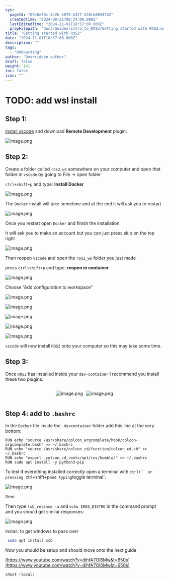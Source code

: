 ```yaml
---
sys:
  pageId: "89e0a78c-4e2b-4070-b327-d28cb0694742"
  createdTime: "2024-08-21T00:24:00.000Z"
  lastEditedTime: "2024-11-01T18:57:00.000Z"
  propFilepath: "docs/Guides/intro_to_ROS2/Getting started with ROS2.md"
title: "Getting started with ROS2"
date: "2024-11-01T18:57:00.000Z"
description: ""
tags:
  - "Onboarding"
author: "Overridden author"
draft: false
weight: 141
toc: false
icon: ""
---
```


# TODO: add wsl install

## Step 1:

[Install vscode](https://code.visualstudio.com/download) and download **Remote Development** plugin:

![image.png](https://prod-files-secure.s3.us-west-2.amazonaws.com/d518164a-d88e-44d1-a4ee-3adb3bd8bce0/efb52993-1881-4a40-b95e-6f020334f022/image.png?X-Amz-Algorithm=AWS4-HMAC-SHA256&X-Amz-Content-Sha256=UNSIGNED-PAYLOAD&X-Amz-Credential=ASIAZI2LB4663LJELJED%2F20250212%2Fus-west-2%2Fs3%2Faws4_request&X-Amz-Date=20250212T050829Z&X-Amz-Expires=3600&X-Amz-Security-Token=IQoJb3JpZ2luX2VjEMn%2F%2F%2F%2F%2F%2F%2F%2F%2F%2FwEaCXVzLXdlc3QtMiJGMEQCIH5moQCq0TgXd%2FFXtpTBFo9MHaMxD6KU41%2Fj%2BHy%2FvzKtAiBbrBFo7ewUyxJ5xMCDr0CK1JncKgh%2F5s0JBAnthh5SdCqIBAji%2F%2F%2F%2F%2F%2F%2F%2F%2F%2F8BEAAaDDYzNzQyMzE4MzgwNSIMZiUgQZ6kSnQjQU7WKtwD1157VMSn7SEeXNS9QuMgZbqk5X46ikkacmi15Fy4SWecHUCB1vcIEFS0on%2BNBJWOJemqVwznKLx4vFhiDst%2FOFafeWIzeEPxM50j%2BL2btFWWE9gsRfaDxwCPBgsojUstVQx9C0IJpVB9BaI07TVnCaYaKZgQLnB48Mu9TPBMeh7kF6y54OEqz06a1%2Fnoi0FZMqKmeiv8rFJTrIGe9FGGvQs2nBBu7kSWsZ2S%2BFpibo1Fx2KN1yEVWXqY4oRK5twEKLp15I1MxDSID4n9RbScW9lX9FoKtMywiC0Slf0JfgDUfcE7GAlVsfDBpBqEnOFL%2BHDunsOC7ICqPsI6G3PIzKn05y0SVKqg%2BEn8ghS2%2F0DS1CFvMhPjdCvqvIaStA%2BX6OrdP%2FiU8DPUBn8gHKJBnWGqX8KTbQlbLhxZEniEyv6QJesdyBJOBcRpU3lVXYNgO2lcEA34bHh3x0YFcmVcQ%2Be3XEEfapCZsPhOBq5Q7e3BYZPeEMiStii87IxVdti6aJ0DiI%2B4v9X2rhGNNTT4aI3PQm%2BK8qziUE8o2zT9EsrF74ZpTucpMvIJXnpH%2B6y9aGF4S5zSgQbXJiP%2B0pscdimU7zJQL7WYTqTUx6rNpeUn9VACmjq3DWgQyb4wk%2BuvvQY6pgEz2AysVW9n3wwAPkLlLW2CiF8nIzn49pMX2rYtFW%2FHmb3YShnyOFfA3PMdFUFoDHHNwuR3aMGJ9Rwv50iZEwc7HOHTYXaTmyD7NPLb4bw4pH4Dg9aBFbR9bKyiDOUkmC8nH1rvzuaucY52Bjnv3abAt0pTCM927J41wdKtAkL%2B7%2FT8PUiMO%2BnYd374qhqHXgKtTcynY7o1sblLBoN2aIZNb81Ey57q&X-Amz-Signature=f8ddaefb803d52b10af1096600616a9afa35d9ee8677c50a40d0a48babc0becf&X-Amz-SignedHeaders=host&x-id=GetObject)

## Step 2:

Create a folder called `ros2_ws` somewhere on your computer and open that folder in `vscode` by going to File → open folder 

`ctrl+shift+p` and type: **Install Docker**

![image.png](https://prod-files-secure.s3.us-west-2.amazonaws.com/d518164a-d88e-44d1-a4ee-3adb3bd8bce0/2269dc0e-1cd5-47ff-bceb-c04ad9b2eab0/image.png?X-Amz-Algorithm=AWS4-HMAC-SHA256&X-Amz-Content-Sha256=UNSIGNED-PAYLOAD&X-Amz-Credential=ASIAZI2LB4663LJELJED%2F20250212%2Fus-west-2%2Fs3%2Faws4_request&X-Amz-Date=20250212T050829Z&X-Amz-Expires=3600&X-Amz-Security-Token=IQoJb3JpZ2luX2VjEMn%2F%2F%2F%2F%2F%2F%2F%2F%2F%2FwEaCXVzLXdlc3QtMiJGMEQCIH5moQCq0TgXd%2FFXtpTBFo9MHaMxD6KU41%2Fj%2BHy%2FvzKtAiBbrBFo7ewUyxJ5xMCDr0CK1JncKgh%2F5s0JBAnthh5SdCqIBAji%2F%2F%2F%2F%2F%2F%2F%2F%2F%2F8BEAAaDDYzNzQyMzE4MzgwNSIMZiUgQZ6kSnQjQU7WKtwD1157VMSn7SEeXNS9QuMgZbqk5X46ikkacmi15Fy4SWecHUCB1vcIEFS0on%2BNBJWOJemqVwznKLx4vFhiDst%2FOFafeWIzeEPxM50j%2BL2btFWWE9gsRfaDxwCPBgsojUstVQx9C0IJpVB9BaI07TVnCaYaKZgQLnB48Mu9TPBMeh7kF6y54OEqz06a1%2Fnoi0FZMqKmeiv8rFJTrIGe9FGGvQs2nBBu7kSWsZ2S%2BFpibo1Fx2KN1yEVWXqY4oRK5twEKLp15I1MxDSID4n9RbScW9lX9FoKtMywiC0Slf0JfgDUfcE7GAlVsfDBpBqEnOFL%2BHDunsOC7ICqPsI6G3PIzKn05y0SVKqg%2BEn8ghS2%2F0DS1CFvMhPjdCvqvIaStA%2BX6OrdP%2FiU8DPUBn8gHKJBnWGqX8KTbQlbLhxZEniEyv6QJesdyBJOBcRpU3lVXYNgO2lcEA34bHh3x0YFcmVcQ%2Be3XEEfapCZsPhOBq5Q7e3BYZPeEMiStii87IxVdti6aJ0DiI%2B4v9X2rhGNNTT4aI3PQm%2BK8qziUE8o2zT9EsrF74ZpTucpMvIJXnpH%2B6y9aGF4S5zSgQbXJiP%2B0pscdimU7zJQL7WYTqTUx6rNpeUn9VACmjq3DWgQyb4wk%2BuvvQY6pgEz2AysVW9n3wwAPkLlLW2CiF8nIzn49pMX2rYtFW%2FHmb3YShnyOFfA3PMdFUFoDHHNwuR3aMGJ9Rwv50iZEwc7HOHTYXaTmyD7NPLb4bw4pH4Dg9aBFbR9bKyiDOUkmC8nH1rvzuaucY52Bjnv3abAt0pTCM927J41wdKtAkL%2B7%2FT8PUiMO%2BnYd374qhqHXgKtTcynY7o1sblLBoN2aIZNb81Ey57q&X-Amz-Signature=112b4c6d02c2c2c83c42302aa392ee91a1a2c4091fef7aa714c7bb547c0941d3&X-Amz-SignedHeaders=host&x-id=GetObject)

The `Docker` install will take sometime and at the end it will ask you to restart

![image.png](https://prod-files-secure.s3.us-west-2.amazonaws.com/d518164a-d88e-44d1-a4ee-3adb3bd8bce0/ed233f78-be33-4b1f-b89c-9c346c0e961e/image.png?X-Amz-Algorithm=AWS4-HMAC-SHA256&X-Amz-Content-Sha256=UNSIGNED-PAYLOAD&X-Amz-Credential=ASIAZI2LB4663LJELJED%2F20250212%2Fus-west-2%2Fs3%2Faws4_request&X-Amz-Date=20250212T050829Z&X-Amz-Expires=3600&X-Amz-Security-Token=IQoJb3JpZ2luX2VjEMn%2F%2F%2F%2F%2F%2F%2F%2F%2F%2FwEaCXVzLXdlc3QtMiJGMEQCIH5moQCq0TgXd%2FFXtpTBFo9MHaMxD6KU41%2Fj%2BHy%2FvzKtAiBbrBFo7ewUyxJ5xMCDr0CK1JncKgh%2F5s0JBAnthh5SdCqIBAji%2F%2F%2F%2F%2F%2F%2F%2F%2F%2F8BEAAaDDYzNzQyMzE4MzgwNSIMZiUgQZ6kSnQjQU7WKtwD1157VMSn7SEeXNS9QuMgZbqk5X46ikkacmi15Fy4SWecHUCB1vcIEFS0on%2BNBJWOJemqVwznKLx4vFhiDst%2FOFafeWIzeEPxM50j%2BL2btFWWE9gsRfaDxwCPBgsojUstVQx9C0IJpVB9BaI07TVnCaYaKZgQLnB48Mu9TPBMeh7kF6y54OEqz06a1%2Fnoi0FZMqKmeiv8rFJTrIGe9FGGvQs2nBBu7kSWsZ2S%2BFpibo1Fx2KN1yEVWXqY4oRK5twEKLp15I1MxDSID4n9RbScW9lX9FoKtMywiC0Slf0JfgDUfcE7GAlVsfDBpBqEnOFL%2BHDunsOC7ICqPsI6G3PIzKn05y0SVKqg%2BEn8ghS2%2F0DS1CFvMhPjdCvqvIaStA%2BX6OrdP%2FiU8DPUBn8gHKJBnWGqX8KTbQlbLhxZEniEyv6QJesdyBJOBcRpU3lVXYNgO2lcEA34bHh3x0YFcmVcQ%2Be3XEEfapCZsPhOBq5Q7e3BYZPeEMiStii87IxVdti6aJ0DiI%2B4v9X2rhGNNTT4aI3PQm%2BK8qziUE8o2zT9EsrF74ZpTucpMvIJXnpH%2B6y9aGF4S5zSgQbXJiP%2B0pscdimU7zJQL7WYTqTUx6rNpeUn9VACmjq3DWgQyb4wk%2BuvvQY6pgEz2AysVW9n3wwAPkLlLW2CiF8nIzn49pMX2rYtFW%2FHmb3YShnyOFfA3PMdFUFoDHHNwuR3aMGJ9Rwv50iZEwc7HOHTYXaTmyD7NPLb4bw4pH4Dg9aBFbR9bKyiDOUkmC8nH1rvzuaucY52Bjnv3abAt0pTCM927J41wdKtAkL%2B7%2FT8PUiMO%2BnYd374qhqHXgKtTcynY7o1sblLBoN2aIZNb81Ey57q&X-Amz-Signature=aa7165eb3487a94db275ba3204d22dde31fa784c8ad8a678180537e3516064cf&X-Amz-SignedHeaders=host&x-id=GetObject)

Once you restart open `Docker` and finish the installation

It will ask you to make an account but you can just press skip on the top right

![image.png](https://prod-files-secure.s3.us-west-2.amazonaws.com/d518164a-d88e-44d1-a4ee-3adb3bd8bce0/21010ad9-1659-4fd9-9f59-9932a09b2a3d/image.png?X-Amz-Algorithm=AWS4-HMAC-SHA256&X-Amz-Content-Sha256=UNSIGNED-PAYLOAD&X-Amz-Credential=ASIAZI2LB4663LJELJED%2F20250212%2Fus-west-2%2Fs3%2Faws4_request&X-Amz-Date=20250212T050829Z&X-Amz-Expires=3600&X-Amz-Security-Token=IQoJb3JpZ2luX2VjEMn%2F%2F%2F%2F%2F%2F%2F%2F%2F%2FwEaCXVzLXdlc3QtMiJGMEQCIH5moQCq0TgXd%2FFXtpTBFo9MHaMxD6KU41%2Fj%2BHy%2FvzKtAiBbrBFo7ewUyxJ5xMCDr0CK1JncKgh%2F5s0JBAnthh5SdCqIBAji%2F%2F%2F%2F%2F%2F%2F%2F%2F%2F8BEAAaDDYzNzQyMzE4MzgwNSIMZiUgQZ6kSnQjQU7WKtwD1157VMSn7SEeXNS9QuMgZbqk5X46ikkacmi15Fy4SWecHUCB1vcIEFS0on%2BNBJWOJemqVwznKLx4vFhiDst%2FOFafeWIzeEPxM50j%2BL2btFWWE9gsRfaDxwCPBgsojUstVQx9C0IJpVB9BaI07TVnCaYaKZgQLnB48Mu9TPBMeh7kF6y54OEqz06a1%2Fnoi0FZMqKmeiv8rFJTrIGe9FGGvQs2nBBu7kSWsZ2S%2BFpibo1Fx2KN1yEVWXqY4oRK5twEKLp15I1MxDSID4n9RbScW9lX9FoKtMywiC0Slf0JfgDUfcE7GAlVsfDBpBqEnOFL%2BHDunsOC7ICqPsI6G3PIzKn05y0SVKqg%2BEn8ghS2%2F0DS1CFvMhPjdCvqvIaStA%2BX6OrdP%2FiU8DPUBn8gHKJBnWGqX8KTbQlbLhxZEniEyv6QJesdyBJOBcRpU3lVXYNgO2lcEA34bHh3x0YFcmVcQ%2Be3XEEfapCZsPhOBq5Q7e3BYZPeEMiStii87IxVdti6aJ0DiI%2B4v9X2rhGNNTT4aI3PQm%2BK8qziUE8o2zT9EsrF74ZpTucpMvIJXnpH%2B6y9aGF4S5zSgQbXJiP%2B0pscdimU7zJQL7WYTqTUx6rNpeUn9VACmjq3DWgQyb4wk%2BuvvQY6pgEz2AysVW9n3wwAPkLlLW2CiF8nIzn49pMX2rYtFW%2FHmb3YShnyOFfA3PMdFUFoDHHNwuR3aMGJ9Rwv50iZEwc7HOHTYXaTmyD7NPLb4bw4pH4Dg9aBFbR9bKyiDOUkmC8nH1rvzuaucY52Bjnv3abAt0pTCM927J41wdKtAkL%2B7%2FT8PUiMO%2BnYd374qhqHXgKtTcynY7o1sblLBoN2aIZNb81Ey57q&X-Amz-Signature=4382bec980bc8a46146ec55a0077e70e49ef7d24bd6527d27953adbca0c737a6&X-Amz-SignedHeaders=host&x-id=GetObject)

Then reopen `vscode` and open the `ros2_ws` folder you just made

press `ctrl+shift+p` and type: **reopen in container**

![image.png](https://prod-files-secure.s3.us-west-2.amazonaws.com/d518164a-d88e-44d1-a4ee-3adb3bd8bce0/4e93b8c2-41ad-488c-8095-c74205196118/image.png?X-Amz-Algorithm=AWS4-HMAC-SHA256&X-Amz-Content-Sha256=UNSIGNED-PAYLOAD&X-Amz-Credential=ASIAZI2LB4663LJELJED%2F20250212%2Fus-west-2%2Fs3%2Faws4_request&X-Amz-Date=20250212T050829Z&X-Amz-Expires=3600&X-Amz-Security-Token=IQoJb3JpZ2luX2VjEMn%2F%2F%2F%2F%2F%2F%2F%2F%2F%2FwEaCXVzLXdlc3QtMiJGMEQCIH5moQCq0TgXd%2FFXtpTBFo9MHaMxD6KU41%2Fj%2BHy%2FvzKtAiBbrBFo7ewUyxJ5xMCDr0CK1JncKgh%2F5s0JBAnthh5SdCqIBAji%2F%2F%2F%2F%2F%2F%2F%2F%2F%2F8BEAAaDDYzNzQyMzE4MzgwNSIMZiUgQZ6kSnQjQU7WKtwD1157VMSn7SEeXNS9QuMgZbqk5X46ikkacmi15Fy4SWecHUCB1vcIEFS0on%2BNBJWOJemqVwznKLx4vFhiDst%2FOFafeWIzeEPxM50j%2BL2btFWWE9gsRfaDxwCPBgsojUstVQx9C0IJpVB9BaI07TVnCaYaKZgQLnB48Mu9TPBMeh7kF6y54OEqz06a1%2Fnoi0FZMqKmeiv8rFJTrIGe9FGGvQs2nBBu7kSWsZ2S%2BFpibo1Fx2KN1yEVWXqY4oRK5twEKLp15I1MxDSID4n9RbScW9lX9FoKtMywiC0Slf0JfgDUfcE7GAlVsfDBpBqEnOFL%2BHDunsOC7ICqPsI6G3PIzKn05y0SVKqg%2BEn8ghS2%2F0DS1CFvMhPjdCvqvIaStA%2BX6OrdP%2FiU8DPUBn8gHKJBnWGqX8KTbQlbLhxZEniEyv6QJesdyBJOBcRpU3lVXYNgO2lcEA34bHh3x0YFcmVcQ%2Be3XEEfapCZsPhOBq5Q7e3BYZPeEMiStii87IxVdti6aJ0DiI%2B4v9X2rhGNNTT4aI3PQm%2BK8qziUE8o2zT9EsrF74ZpTucpMvIJXnpH%2B6y9aGF4S5zSgQbXJiP%2B0pscdimU7zJQL7WYTqTUx6rNpeUn9VACmjq3DWgQyb4wk%2BuvvQY6pgEz2AysVW9n3wwAPkLlLW2CiF8nIzn49pMX2rYtFW%2FHmb3YShnyOFfA3PMdFUFoDHHNwuR3aMGJ9Rwv50iZEwc7HOHTYXaTmyD7NPLb4bw4pH4Dg9aBFbR9bKyiDOUkmC8nH1rvzuaucY52Bjnv3abAt0pTCM927J41wdKtAkL%2B7%2FT8PUiMO%2BnYd374qhqHXgKtTcynY7o1sblLBoN2aIZNb81Ey57q&X-Amz-Signature=577aafb17718ccff6bf27f5fc782e150ca7b523a0a2dacd14eb9e14b0a3e982c&X-Amz-SignedHeaders=host&x-id=GetObject)

Choose “Add configuration to workspace”

![image.png](https://prod-files-secure.s3.us-west-2.amazonaws.com/d518164a-d88e-44d1-a4ee-3adb3bd8bce0/9560b282-5060-4989-ba37-97e7b2c22476/image.png?X-Amz-Algorithm=AWS4-HMAC-SHA256&X-Amz-Content-Sha256=UNSIGNED-PAYLOAD&X-Amz-Credential=ASIAZI2LB4663LJELJED%2F20250212%2Fus-west-2%2Fs3%2Faws4_request&X-Amz-Date=20250212T050829Z&X-Amz-Expires=3600&X-Amz-Security-Token=IQoJb3JpZ2luX2VjEMn%2F%2F%2F%2F%2F%2F%2F%2F%2F%2FwEaCXVzLXdlc3QtMiJGMEQCIH5moQCq0TgXd%2FFXtpTBFo9MHaMxD6KU41%2Fj%2BHy%2FvzKtAiBbrBFo7ewUyxJ5xMCDr0CK1JncKgh%2F5s0JBAnthh5SdCqIBAji%2F%2F%2F%2F%2F%2F%2F%2F%2F%2F8BEAAaDDYzNzQyMzE4MzgwNSIMZiUgQZ6kSnQjQU7WKtwD1157VMSn7SEeXNS9QuMgZbqk5X46ikkacmi15Fy4SWecHUCB1vcIEFS0on%2BNBJWOJemqVwznKLx4vFhiDst%2FOFafeWIzeEPxM50j%2BL2btFWWE9gsRfaDxwCPBgsojUstVQx9C0IJpVB9BaI07TVnCaYaKZgQLnB48Mu9TPBMeh7kF6y54OEqz06a1%2Fnoi0FZMqKmeiv8rFJTrIGe9FGGvQs2nBBu7kSWsZ2S%2BFpibo1Fx2KN1yEVWXqY4oRK5twEKLp15I1MxDSID4n9RbScW9lX9FoKtMywiC0Slf0JfgDUfcE7GAlVsfDBpBqEnOFL%2BHDunsOC7ICqPsI6G3PIzKn05y0SVKqg%2BEn8ghS2%2F0DS1CFvMhPjdCvqvIaStA%2BX6OrdP%2FiU8DPUBn8gHKJBnWGqX8KTbQlbLhxZEniEyv6QJesdyBJOBcRpU3lVXYNgO2lcEA34bHh3x0YFcmVcQ%2Be3XEEfapCZsPhOBq5Q7e3BYZPeEMiStii87IxVdti6aJ0DiI%2B4v9X2rhGNNTT4aI3PQm%2BK8qziUE8o2zT9EsrF74ZpTucpMvIJXnpH%2B6y9aGF4S5zSgQbXJiP%2B0pscdimU7zJQL7WYTqTUx6rNpeUn9VACmjq3DWgQyb4wk%2BuvvQY6pgEz2AysVW9n3wwAPkLlLW2CiF8nIzn49pMX2rYtFW%2FHmb3YShnyOFfA3PMdFUFoDHHNwuR3aMGJ9Rwv50iZEwc7HOHTYXaTmyD7NPLb4bw4pH4Dg9aBFbR9bKyiDOUkmC8nH1rvzuaucY52Bjnv3abAt0pTCM927J41wdKtAkL%2B7%2FT8PUiMO%2BnYd374qhqHXgKtTcynY7o1sblLBoN2aIZNb81Ey57q&X-Amz-Signature=39a6ed90259c282bb77f39aa0aa4d5cf7b1dbeed56799db5d0f08ee9563fcc97&X-Amz-SignedHeaders=host&x-id=GetObject)

![image.png](https://prod-files-secure.s3.us-west-2.amazonaws.com/d518164a-d88e-44d1-a4ee-3adb3bd8bce0/2ee63f81-886b-48e8-a553-dc6e5eac99e4/image.png?X-Amz-Algorithm=AWS4-HMAC-SHA256&X-Amz-Content-Sha256=UNSIGNED-PAYLOAD&X-Amz-Credential=ASIAZI2LB4663LJELJED%2F20250212%2Fus-west-2%2Fs3%2Faws4_request&X-Amz-Date=20250212T050829Z&X-Amz-Expires=3600&X-Amz-Security-Token=IQoJb3JpZ2luX2VjEMn%2F%2F%2F%2F%2F%2F%2F%2F%2F%2FwEaCXVzLXdlc3QtMiJGMEQCIH5moQCq0TgXd%2FFXtpTBFo9MHaMxD6KU41%2Fj%2BHy%2FvzKtAiBbrBFo7ewUyxJ5xMCDr0CK1JncKgh%2F5s0JBAnthh5SdCqIBAji%2F%2F%2F%2F%2F%2F%2F%2F%2F%2F8BEAAaDDYzNzQyMzE4MzgwNSIMZiUgQZ6kSnQjQU7WKtwD1157VMSn7SEeXNS9QuMgZbqk5X46ikkacmi15Fy4SWecHUCB1vcIEFS0on%2BNBJWOJemqVwznKLx4vFhiDst%2FOFafeWIzeEPxM50j%2BL2btFWWE9gsRfaDxwCPBgsojUstVQx9C0IJpVB9BaI07TVnCaYaKZgQLnB48Mu9TPBMeh7kF6y54OEqz06a1%2Fnoi0FZMqKmeiv8rFJTrIGe9FGGvQs2nBBu7kSWsZ2S%2BFpibo1Fx2KN1yEVWXqY4oRK5twEKLp15I1MxDSID4n9RbScW9lX9FoKtMywiC0Slf0JfgDUfcE7GAlVsfDBpBqEnOFL%2BHDunsOC7ICqPsI6G3PIzKn05y0SVKqg%2BEn8ghS2%2F0DS1CFvMhPjdCvqvIaStA%2BX6OrdP%2FiU8DPUBn8gHKJBnWGqX8KTbQlbLhxZEniEyv6QJesdyBJOBcRpU3lVXYNgO2lcEA34bHh3x0YFcmVcQ%2Be3XEEfapCZsPhOBq5Q7e3BYZPeEMiStii87IxVdti6aJ0DiI%2B4v9X2rhGNNTT4aI3PQm%2BK8qziUE8o2zT9EsrF74ZpTucpMvIJXnpH%2B6y9aGF4S5zSgQbXJiP%2B0pscdimU7zJQL7WYTqTUx6rNpeUn9VACmjq3DWgQyb4wk%2BuvvQY6pgEz2AysVW9n3wwAPkLlLW2CiF8nIzn49pMX2rYtFW%2FHmb3YShnyOFfA3PMdFUFoDHHNwuR3aMGJ9Rwv50iZEwc7HOHTYXaTmyD7NPLb4bw4pH4Dg9aBFbR9bKyiDOUkmC8nH1rvzuaucY52Bjnv3abAt0pTCM927J41wdKtAkL%2B7%2FT8PUiMO%2BnYd374qhqHXgKtTcynY7o1sblLBoN2aIZNb81Ey57q&X-Amz-Signature=5fc03f199a6b2c7e2826e1ca5eddc38f0a3e7f88d29aab4140fcd2d51814fab8&X-Amz-SignedHeaders=host&x-id=GetObject)

![image.png](https://prod-files-secure.s3.us-west-2.amazonaws.com/d518164a-d88e-44d1-a4ee-3adb3bd8bce0/ae1580b2-b048-407e-aed9-b584224a7a04/image.png?X-Amz-Algorithm=AWS4-HMAC-SHA256&X-Amz-Content-Sha256=UNSIGNED-PAYLOAD&X-Amz-Credential=ASIAZI2LB4663LJELJED%2F20250212%2Fus-west-2%2Fs3%2Faws4_request&X-Amz-Date=20250212T050829Z&X-Amz-Expires=3600&X-Amz-Security-Token=IQoJb3JpZ2luX2VjEMn%2F%2F%2F%2F%2F%2F%2F%2F%2F%2FwEaCXVzLXdlc3QtMiJGMEQCIH5moQCq0TgXd%2FFXtpTBFo9MHaMxD6KU41%2Fj%2BHy%2FvzKtAiBbrBFo7ewUyxJ5xMCDr0CK1JncKgh%2F5s0JBAnthh5SdCqIBAji%2F%2F%2F%2F%2F%2F%2F%2F%2F%2F8BEAAaDDYzNzQyMzE4MzgwNSIMZiUgQZ6kSnQjQU7WKtwD1157VMSn7SEeXNS9QuMgZbqk5X46ikkacmi15Fy4SWecHUCB1vcIEFS0on%2BNBJWOJemqVwznKLx4vFhiDst%2FOFafeWIzeEPxM50j%2BL2btFWWE9gsRfaDxwCPBgsojUstVQx9C0IJpVB9BaI07TVnCaYaKZgQLnB48Mu9TPBMeh7kF6y54OEqz06a1%2Fnoi0FZMqKmeiv8rFJTrIGe9FGGvQs2nBBu7kSWsZ2S%2BFpibo1Fx2KN1yEVWXqY4oRK5twEKLp15I1MxDSID4n9RbScW9lX9FoKtMywiC0Slf0JfgDUfcE7GAlVsfDBpBqEnOFL%2BHDunsOC7ICqPsI6G3PIzKn05y0SVKqg%2BEn8ghS2%2F0DS1CFvMhPjdCvqvIaStA%2BX6OrdP%2FiU8DPUBn8gHKJBnWGqX8KTbQlbLhxZEniEyv6QJesdyBJOBcRpU3lVXYNgO2lcEA34bHh3x0YFcmVcQ%2Be3XEEfapCZsPhOBq5Q7e3BYZPeEMiStii87IxVdti6aJ0DiI%2B4v9X2rhGNNTT4aI3PQm%2BK8qziUE8o2zT9EsrF74ZpTucpMvIJXnpH%2B6y9aGF4S5zSgQbXJiP%2B0pscdimU7zJQL7WYTqTUx6rNpeUn9VACmjq3DWgQyb4wk%2BuvvQY6pgEz2AysVW9n3wwAPkLlLW2CiF8nIzn49pMX2rYtFW%2FHmb3YShnyOFfA3PMdFUFoDHHNwuR3aMGJ9Rwv50iZEwc7HOHTYXaTmyD7NPLb4bw4pH4Dg9aBFbR9bKyiDOUkmC8nH1rvzuaucY52Bjnv3abAt0pTCM927J41wdKtAkL%2B7%2FT8PUiMO%2BnYd374qhqHXgKtTcynY7o1sblLBoN2aIZNb81Ey57q&X-Amz-Signature=984798b92e853aa1e2b985bed2e4b31fca640a3deabae22ff8391882b409038e&X-Amz-SignedHeaders=host&x-id=GetObject)

![image.png](https://prod-files-secure.s3.us-west-2.amazonaws.com/d518164a-d88e-44d1-a4ee-3adb3bd8bce0/53255b28-f75e-430f-b9e3-c0ac8577e42b/image.png?X-Amz-Algorithm=AWS4-HMAC-SHA256&X-Amz-Content-Sha256=UNSIGNED-PAYLOAD&X-Amz-Credential=ASIAZI2LB4663LJELJED%2F20250212%2Fus-west-2%2Fs3%2Faws4_request&X-Amz-Date=20250212T050829Z&X-Amz-Expires=3600&X-Amz-Security-Token=IQoJb3JpZ2luX2VjEMn%2F%2F%2F%2F%2F%2F%2F%2F%2F%2FwEaCXVzLXdlc3QtMiJGMEQCIH5moQCq0TgXd%2FFXtpTBFo9MHaMxD6KU41%2Fj%2BHy%2FvzKtAiBbrBFo7ewUyxJ5xMCDr0CK1JncKgh%2F5s0JBAnthh5SdCqIBAji%2F%2F%2F%2F%2F%2F%2F%2F%2F%2F8BEAAaDDYzNzQyMzE4MzgwNSIMZiUgQZ6kSnQjQU7WKtwD1157VMSn7SEeXNS9QuMgZbqk5X46ikkacmi15Fy4SWecHUCB1vcIEFS0on%2BNBJWOJemqVwznKLx4vFhiDst%2FOFafeWIzeEPxM50j%2BL2btFWWE9gsRfaDxwCPBgsojUstVQx9C0IJpVB9BaI07TVnCaYaKZgQLnB48Mu9TPBMeh7kF6y54OEqz06a1%2Fnoi0FZMqKmeiv8rFJTrIGe9FGGvQs2nBBu7kSWsZ2S%2BFpibo1Fx2KN1yEVWXqY4oRK5twEKLp15I1MxDSID4n9RbScW9lX9FoKtMywiC0Slf0JfgDUfcE7GAlVsfDBpBqEnOFL%2BHDunsOC7ICqPsI6G3PIzKn05y0SVKqg%2BEn8ghS2%2F0DS1CFvMhPjdCvqvIaStA%2BX6OrdP%2FiU8DPUBn8gHKJBnWGqX8KTbQlbLhxZEniEyv6QJesdyBJOBcRpU3lVXYNgO2lcEA34bHh3x0YFcmVcQ%2Be3XEEfapCZsPhOBq5Q7e3BYZPeEMiStii87IxVdti6aJ0DiI%2B4v9X2rhGNNTT4aI3PQm%2BK8qziUE8o2zT9EsrF74ZpTucpMvIJXnpH%2B6y9aGF4S5zSgQbXJiP%2B0pscdimU7zJQL7WYTqTUx6rNpeUn9VACmjq3DWgQyb4wk%2BuvvQY6pgEz2AysVW9n3wwAPkLlLW2CiF8nIzn49pMX2rYtFW%2FHmb3YShnyOFfA3PMdFUFoDHHNwuR3aMGJ9Rwv50iZEwc7HOHTYXaTmyD7NPLb4bw4pH4Dg9aBFbR9bKyiDOUkmC8nH1rvzuaucY52Bjnv3abAt0pTCM927J41wdKtAkL%2B7%2FT8PUiMO%2BnYd374qhqHXgKtTcynY7o1sblLBoN2aIZNb81Ey57q&X-Amz-Signature=dc1bac2c2d0b5eea2ed23e199d47e912ff1bd57cf4fb2274de86d5fdfd0e5e53&X-Amz-SignedHeaders=host&x-id=GetObject)

![image.png](https://prod-files-secure.s3.us-west-2.amazonaws.com/d518164a-d88e-44d1-a4ee-3adb3bd8bce0/7c562767-5af9-4ffb-97d1-327bcdf4ee00/image.png?X-Amz-Algorithm=AWS4-HMAC-SHA256&X-Amz-Content-Sha256=UNSIGNED-PAYLOAD&X-Amz-Credential=ASIAZI2LB4663LJELJED%2F20250212%2Fus-west-2%2Fs3%2Faws4_request&X-Amz-Date=20250212T050829Z&X-Amz-Expires=3600&X-Amz-Security-Token=IQoJb3JpZ2luX2VjEMn%2F%2F%2F%2F%2F%2F%2F%2F%2F%2FwEaCXVzLXdlc3QtMiJGMEQCIH5moQCq0TgXd%2FFXtpTBFo9MHaMxD6KU41%2Fj%2BHy%2FvzKtAiBbrBFo7ewUyxJ5xMCDr0CK1JncKgh%2F5s0JBAnthh5SdCqIBAji%2F%2F%2F%2F%2F%2F%2F%2F%2F%2F8BEAAaDDYzNzQyMzE4MzgwNSIMZiUgQZ6kSnQjQU7WKtwD1157VMSn7SEeXNS9QuMgZbqk5X46ikkacmi15Fy4SWecHUCB1vcIEFS0on%2BNBJWOJemqVwznKLx4vFhiDst%2FOFafeWIzeEPxM50j%2BL2btFWWE9gsRfaDxwCPBgsojUstVQx9C0IJpVB9BaI07TVnCaYaKZgQLnB48Mu9TPBMeh7kF6y54OEqz06a1%2Fnoi0FZMqKmeiv8rFJTrIGe9FGGvQs2nBBu7kSWsZ2S%2BFpibo1Fx2KN1yEVWXqY4oRK5twEKLp15I1MxDSID4n9RbScW9lX9FoKtMywiC0Slf0JfgDUfcE7GAlVsfDBpBqEnOFL%2BHDunsOC7ICqPsI6G3PIzKn05y0SVKqg%2BEn8ghS2%2F0DS1CFvMhPjdCvqvIaStA%2BX6OrdP%2FiU8DPUBn8gHKJBnWGqX8KTbQlbLhxZEniEyv6QJesdyBJOBcRpU3lVXYNgO2lcEA34bHh3x0YFcmVcQ%2Be3XEEfapCZsPhOBq5Q7e3BYZPeEMiStii87IxVdti6aJ0DiI%2B4v9X2rhGNNTT4aI3PQm%2BK8qziUE8o2zT9EsrF74ZpTucpMvIJXnpH%2B6y9aGF4S5zSgQbXJiP%2B0pscdimU7zJQL7WYTqTUx6rNpeUn9VACmjq3DWgQyb4wk%2BuvvQY6pgEz2AysVW9n3wwAPkLlLW2CiF8nIzn49pMX2rYtFW%2FHmb3YShnyOFfA3PMdFUFoDHHNwuR3aMGJ9Rwv50iZEwc7HOHTYXaTmyD7NPLb4bw4pH4Dg9aBFbR9bKyiDOUkmC8nH1rvzuaucY52Bjnv3abAt0pTCM927J41wdKtAkL%2B7%2FT8PUiMO%2BnYd374qhqHXgKtTcynY7o1sblLBoN2aIZNb81Ey57q&X-Amz-Signature=94257a7b2e0dd32ac91bd936ebc15fb25b8fe170f61eef8d033ec478bc435feb&X-Amz-SignedHeaders=host&x-id=GetObject)

`vscode` will now install `ROS2` onto your computer so this may take some time.

## Step 3:

Once `ROS2` has installed inside your `dev-container` I recommend you install these two plugins:

<div style="display: flex;flex-direction: row; column-gap:10px; max-width: 630px;justify-content: center;">
<div>

![image.png](https://prod-files-secure.s3.us-west-2.amazonaws.com/d518164a-d88e-44d1-a4ee-3adb3bd8bce0/3fc3d550-5a54-4ba1-ba6b-faa01cdb7369/image.png?X-Amz-Algorithm=AWS4-HMAC-SHA256&X-Amz-Content-Sha256=UNSIGNED-PAYLOAD&X-Amz-Credential=ASIAZI2LB466ZOGJBKFB%2F20250212%2Fus-west-2%2Fs3%2Faws4_request&X-Amz-Date=20250212T050832Z&X-Amz-Expires=3600&X-Amz-Security-Token=IQoJb3JpZ2luX2VjEMj%2F%2F%2F%2F%2F%2F%2F%2F%2F%2FwEaCXVzLXdlc3QtMiJHMEUCIHd%2Fx7mGRZU3o5igEIyU7gmu0YBk8ZrBcNWSCItusq6%2BAiEAz0%2FSSpEqJ3zbLzN3d%2B%2BgLYHxyvWLyQRVGmAXFbWw21EqiAQI4f%2F%2F%2F%2F%2F%2F%2F%2F%2F%2FARAAGgw2Mzc0MjMxODM4MDUiDIx%2FgiTyEzHrV8QJ9SrcA4AJPTHkJ0EeTlqN%2FkcrAlrWhAZ1euxwcHnns7C18DWghAocIQMORB1fqCBjTeTZvnXO%2Ftfr3fuWEv6PnjGvIGJ3BcTMQb3CxPJ58J4PD3hGKZorn6UTlo34TMa%2B2avFXTj1uKqKiI2ZiphdM51GTN%2FROsYyl7CYBDM24AWpoR9faklGEWDD3r23FRD976h7ovlaPFNNrPueBQ70ilcwZywI3vHrr9QoCKk9j0FXNMFDv5qpIR%2FA9eDnvmFLPkrmQWQz%2BkKNkqElfHyPoyuH0O0GImvInMuwCeRXgxKe3BdWytElm9d4L014jf2At70oMP%2F%2FnSY7SrcjGl%2BAVNmgyo67l2zMLFEyZNYELQ8ffPGRLUxgGPz0sp4JGiGSGaybTq3O9aMly2iXaVtXjL59nXwU8OXLMA7iYv4ZGWzT63Ud%2BNoR2RQkeVfpz2ELDYWTPbcDlitTKCZFPcvXvQlpZZz6Uxw057nTHIkWvc2u9kqMfmbvS5jOtEiFJHJ7GFSy%2BFkPfIR%2F04PyNQtXXOIjCxEi29aJS%2F4XRoJdSNst0hmK9mm6SOLCC4Z8LkMcAiBHSdGawsZIeHkEbhpvQfRuwluPx0ovaZU6agCQiIzKleM0WFpI0Op8p%2FigSwj6MI3Pr70GOqUBRkaG4wq8MbziWQ5ofmbjT9jGuG6I6EOlrUUONT4axbePOU1NkK1HsB8guiAHWNX3OPdw4AUUv5vMu%2FDgd4cIr3kmzulISB94kyordJ3l2RlFS2bN%2B5OalKKXGDgPjoojg%2FCY23LemrxJiGwu0rF%2FYdsWVWjSa8xP4pX6pK47z%2BbiNo55%2FrniR4PUx9hl9jB3HIh%2BMV4eRgqGPyMRSl%2FsI8Bme7gS&X-Amz-Signature=ac1a6a3f8e309ee918f97e876387168983e53320ef175ecbbd577f1b1e48e634&X-Amz-SignedHeaders=host&x-id=GetObject)

</div>
<div>

![image.png](https://prod-files-secure.s3.us-west-2.amazonaws.com/d518164a-d88e-44d1-a4ee-3adb3bd8bce0/d994cc66-13c2-4093-a5a3-f84cf4601a82/image.png?X-Amz-Algorithm=AWS4-HMAC-SHA256&X-Amz-Content-Sha256=UNSIGNED-PAYLOAD&X-Amz-Credential=ASIAZI2LB4663E4YYO3A%2F20250212%2Fus-west-2%2Fs3%2Faws4_request&X-Amz-Date=20250212T050832Z&X-Amz-Expires=3600&X-Amz-Security-Token=IQoJb3JpZ2luX2VjEMr%2F%2F%2F%2F%2F%2F%2F%2F%2F%2FwEaCXVzLXdlc3QtMiJHMEUCIGA3Ibc5sT5HxzQBGi8dOQlJtjGrEixsAaaG6oJUXIbBAiEAxgQPgnhurg4lQUWDvWnUj8ssaEpZnuK%2B2D%2FJWpkXI8IqiAQI4v%2F%2F%2F%2F%2F%2F%2F%2F%2F%2FARAAGgw2Mzc0MjMxODM4MDUiDEKGkPCKP0qAxRjSoircA28LfKbLMLpWhPMom93vD7%2BxaJEUgMhfa7sDMX4cLk8jFXMGLXpWAlLg%2BbcC8y90VPabA1zlNanrTFqb086TFYJb94MAeu4vUEdPblBZkgjZvioCLqrYg13%2BiauI0OXtUN7yuID5%2BYlidjpBj%2Ba%2FDYP7xVOnIZACFQyt4X6vd1LLPAhRo6NWsHFoprgbIZuACvl9lVYGpbl5QZFg6AK%2BpuXfG2scSogTVOUOHnxm%2BG2uE8Mu3k6Hl99e9yuWsQeMk9hQaeY5Hj6MYv%2B1ZHi%2BnIt3jFP0%2BNFFlAzB90awxup4ndj8Ba%2BOfuHvaZcDl69tLh73hmqQwpOf0Vbn1wX1hllsebq3oqpQ90us31arFbfAilt6kyMF32M16E5i4gcjDks1kc7JiPvsVZAbgUx1KR9MC081GruGGaWRdLSC7BKuLaVvVrAJgpV3BrQBX6Hix%2BnS5lh1ZB29CZ4fl9i0mIr4xFZ9%2FDB5xB1aCvAHInTpgJSOSAkUvJnqw%2FWksQaaMqj%2FKXBIvBkPaA4fGOQx9NJtV%2FKE997ZlLxxjH2DrMhQd7CFocQrf0CGzXF0Ttvd2e29Vs1PD5ACNlrHo4wxCaKXW2SJIJN82e4EX%2FBPEwBWi2uVzyW5grLIx6SiMNHur70GOqUBfBOs%2BnX91woiLFrzmxIVL7FvgOa%2BVU8JS9FlzYzjaI8%2Bedoe3W1IvwOrgbCo4QCa8k8IGeAg8fpYUSQUbsmBNhQo60mw2jRbpd5eHarURmszbLGoSO1swS2%2FyMJAXuuyMkgezzE1gbEw7AzLuPMNXhiNsmDYGfd98iRgmMdvxu%2FqEq1Wnjt0dSQbdDs4NS8uWPHX7GrG0qBVJfafxvD3hBpkjzh5&X-Amz-Signature=981f3bd112fd8fc38308148752ce4aba8640cd320dd890233a3821bbab2ebca9&X-Amz-SignedHeaders=host&x-id=GetObject)

</div>
</div>

## Step 4: add to `.bashrc`

In the `Docker` file inside the `.devcontainer` folder add this line at the very bottom: 

```docker
RUN echo "source /usr/share/colcon_argcomplete/hook/colcon-argcomplete.bash" >> ~/.bashrc
RUN echo "source /usr/share/colcon_cd/function/colcon_cd.sh" >> ~/.bashrc
RUN echo "export _colcon_cd_root=/opt/ros/humble/" >> ~/.bashrc
RUN sudo apt install -y python3-pip 
```

To test if everything installed correctly open a terminal with `ctrl+`` or pressing `ctrl+shift+p` and typing `toggle terminal`:

![image.png](https://prod-files-secure.s3.us-west-2.amazonaws.com/d518164a-d88e-44d1-a4ee-3adb3bd8bce0/6a4943d8-b04e-4c02-9a58-775f3384d1a5/image.png?X-Amz-Algorithm=AWS4-HMAC-SHA256&X-Amz-Content-Sha256=UNSIGNED-PAYLOAD&X-Amz-Credential=ASIAZI2LB4663LJELJED%2F20250212%2Fus-west-2%2Fs3%2Faws4_request&X-Amz-Date=20250212T050829Z&X-Amz-Expires=3600&X-Amz-Security-Token=IQoJb3JpZ2luX2VjEMn%2F%2F%2F%2F%2F%2F%2F%2F%2F%2FwEaCXVzLXdlc3QtMiJGMEQCIH5moQCq0TgXd%2FFXtpTBFo9MHaMxD6KU41%2Fj%2BHy%2FvzKtAiBbrBFo7ewUyxJ5xMCDr0CK1JncKgh%2F5s0JBAnthh5SdCqIBAji%2F%2F%2F%2F%2F%2F%2F%2F%2F%2F8BEAAaDDYzNzQyMzE4MzgwNSIMZiUgQZ6kSnQjQU7WKtwD1157VMSn7SEeXNS9QuMgZbqk5X46ikkacmi15Fy4SWecHUCB1vcIEFS0on%2BNBJWOJemqVwznKLx4vFhiDst%2FOFafeWIzeEPxM50j%2BL2btFWWE9gsRfaDxwCPBgsojUstVQx9C0IJpVB9BaI07TVnCaYaKZgQLnB48Mu9TPBMeh7kF6y54OEqz06a1%2Fnoi0FZMqKmeiv8rFJTrIGe9FGGvQs2nBBu7kSWsZ2S%2BFpibo1Fx2KN1yEVWXqY4oRK5twEKLp15I1MxDSID4n9RbScW9lX9FoKtMywiC0Slf0JfgDUfcE7GAlVsfDBpBqEnOFL%2BHDunsOC7ICqPsI6G3PIzKn05y0SVKqg%2BEn8ghS2%2F0DS1CFvMhPjdCvqvIaStA%2BX6OrdP%2FiU8DPUBn8gHKJBnWGqX8KTbQlbLhxZEniEyv6QJesdyBJOBcRpU3lVXYNgO2lcEA34bHh3x0YFcmVcQ%2Be3XEEfapCZsPhOBq5Q7e3BYZPeEMiStii87IxVdti6aJ0DiI%2B4v9X2rhGNNTT4aI3PQm%2BK8qziUE8o2zT9EsrF74ZpTucpMvIJXnpH%2B6y9aGF4S5zSgQbXJiP%2B0pscdimU7zJQL7WYTqTUx6rNpeUn9VACmjq3DWgQyb4wk%2BuvvQY6pgEz2AysVW9n3wwAPkLlLW2CiF8nIzn49pMX2rYtFW%2FHmb3YShnyOFfA3PMdFUFoDHHNwuR3aMGJ9Rwv50iZEwc7HOHTYXaTmyD7NPLb4bw4pH4Dg9aBFbR9bKyiDOUkmC8nH1rvzuaucY52Bjnv3abAt0pTCM927J41wdKtAkL%2B7%2FT8PUiMO%2BnYd374qhqHXgKtTcynY7o1sblLBoN2aIZNb81Ey57q&X-Amz-Signature=716463d30c61ad24554c97e2a8d3d057bd46697cd4168f2122f6e5008e6e8293&X-Amz-SignedHeaders=host&x-id=GetObject)

then 

Then type `lsb_release -a` and `echo $ROS_DISTRO` in the command prompt and you should get similar responses:

![image.png](https://prod-files-secure.s3.us-west-2.amazonaws.com/d518164a-d88e-44d1-a4ee-3adb3bd8bce0/3e635dec-a805-4e85-8b9e-d000e5b71a4e/image.png?X-Amz-Algorithm=AWS4-HMAC-SHA256&X-Amz-Content-Sha256=UNSIGNED-PAYLOAD&X-Amz-Credential=ASIAZI2LB4663LJELJED%2F20250212%2Fus-west-2%2Fs3%2Faws4_request&X-Amz-Date=20250212T050829Z&X-Amz-Expires=3600&X-Amz-Security-Token=IQoJb3JpZ2luX2VjEMn%2F%2F%2F%2F%2F%2F%2F%2F%2F%2FwEaCXVzLXdlc3QtMiJGMEQCIH5moQCq0TgXd%2FFXtpTBFo9MHaMxD6KU41%2Fj%2BHy%2FvzKtAiBbrBFo7ewUyxJ5xMCDr0CK1JncKgh%2F5s0JBAnthh5SdCqIBAji%2F%2F%2F%2F%2F%2F%2F%2F%2F%2F8BEAAaDDYzNzQyMzE4MzgwNSIMZiUgQZ6kSnQjQU7WKtwD1157VMSn7SEeXNS9QuMgZbqk5X46ikkacmi15Fy4SWecHUCB1vcIEFS0on%2BNBJWOJemqVwznKLx4vFhiDst%2FOFafeWIzeEPxM50j%2BL2btFWWE9gsRfaDxwCPBgsojUstVQx9C0IJpVB9BaI07TVnCaYaKZgQLnB48Mu9TPBMeh7kF6y54OEqz06a1%2Fnoi0FZMqKmeiv8rFJTrIGe9FGGvQs2nBBu7kSWsZ2S%2BFpibo1Fx2KN1yEVWXqY4oRK5twEKLp15I1MxDSID4n9RbScW9lX9FoKtMywiC0Slf0JfgDUfcE7GAlVsfDBpBqEnOFL%2BHDunsOC7ICqPsI6G3PIzKn05y0SVKqg%2BEn8ghS2%2F0DS1CFvMhPjdCvqvIaStA%2BX6OrdP%2FiU8DPUBn8gHKJBnWGqX8KTbQlbLhxZEniEyv6QJesdyBJOBcRpU3lVXYNgO2lcEA34bHh3x0YFcmVcQ%2Be3XEEfapCZsPhOBq5Q7e3BYZPeEMiStii87IxVdti6aJ0DiI%2B4v9X2rhGNNTT4aI3PQm%2BK8qziUE8o2zT9EsrF74ZpTucpMvIJXnpH%2B6y9aGF4S5zSgQbXJiP%2B0pscdimU7zJQL7WYTqTUx6rNpeUn9VACmjq3DWgQyb4wk%2BuvvQY6pgEz2AysVW9n3wwAPkLlLW2CiF8nIzn49pMX2rYtFW%2FHmb3YShnyOFfA3PMdFUFoDHHNwuR3aMGJ9Rwv50iZEwc7HOHTYXaTmyD7NPLb4bw4pH4Dg9aBFbR9bKyiDOUkmC8nH1rvzuaucY52Bjnv3abAt0pTCM927J41wdKtAkL%2B7%2FT8PUiMO%2BnYd374qhqHXgKtTcynY7o1sblLBoN2aIZNb81Ey57q&X-Amz-Signature=94c816417946e8a3ba8c15359abf470498dc7231cddcc4e73b47e1e32faaaa99&X-Amz-SignedHeaders=host&x-id=GetObject)

Install:  to get windows to pass over

```bash
 sudo apt install xcb
```

Now you should be setup and should move onto the next guide 

[https://www.youtube.com/watch?v=dihfA7Ol6Mw&t=650s](https://www.youtube.com/watch?v=dihfA7Ol6Mw&t=650s)

```python
xhost +local:
```
